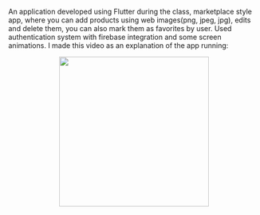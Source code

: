 An application developed using Flutter during the class, marketplace style app, where you can add products using web images(png, jpeg, jpg), edits and delete them, you can also mark them as favorites by user. 
Used authentication system with firebase integration and some screen animations.
I made this video as an explanation of the app running: 

<div align="center">   
<img src="https://user-images.githubusercontent.com/96183053/152710706-c5dd6e91-57b2-4f8f-844f-b6d340b45f76.gif" width="300px" />
</div>

